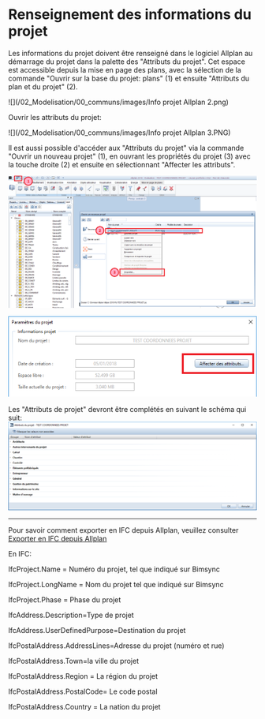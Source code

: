 # Renseignement des informations du projet

Les informations du projet doivent être renseigné dans le logiciel Allplan au démarrage du projet dans la palette des "Attributs du projet".
Cet espace est accessible depuis la mise en page des plans, avec la sélection de la commande "Ouvrir sur la base du projet: plans" (1) et ensuite "Attributs du plan et du projet" (2).

![](/02_Modelisation/00_communs/images/Info projet Allplan 2.png)

Ouvrir les attributs du projet: 

![](/02_Modelisation/00_communs/images/Info projet Allplan 3.PNG)

Il est aussi possible d'accéder aux "Attributs du projet" via la commande "Ouvrir un nouveau projet" (1), en ouvrant les propriétés du projet (3) avec la touche droite (2) et ensuite en sélectionnant "Affecter les attributs". 

![](/02_Modelisation/00_communs/images/ALLPLANINFO1.png)

![](/02_Modelisation/00_communs/images/ALLPLANINFO2.png)

Les "Attributs de projet" devront être complétés en suivant le schéma qui suit:
![](/02_Modelisation/00_communs/images/ALLPLANINFO3.png)




---

Pour savoir comment exporter en IFC depuis Allplan, veuillez consulter [Exporter en IFC depuis Allplan](/02_Modelisation/00_communs/export-allplan.md)


En IFC:

IfcProject.Name = Numéro du projet, tel que indiqué sur Bimsync

IfcProject.LongName = Nom du projet tel que indiqué sur Bimsync

IfcProject.Phase = Phase du projet

IfcAddress.Description=Type de projet

IfcAddress.UserDefinedPurpose=Destination du projet

IfcPostalAddress.AddressLines=Adresse du projet \(numéro et rue\)

IfcPostalAddress.Town=la ville du projet

IfcPostalAddress.Region = La région du projet

IfcPostalAddress.PostalCode= Le code postal

IfcPostalAddress.Country = La nation du projet







